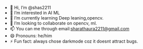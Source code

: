 - 👋 Hi, I’m @shas2211
- 👀 I’m interested in AI ML
- 🌱 I’m currently learning Deep leaning,opencv.
- 💞️ I’m looking to collaborate on opencv, ml.
- 📫 You can me through email:sharathaura2211@gmail.com
- 😄 Pronouns: he/him
- ⚡ Fun fact: always chose darkmode coz it doesnt attract bugs.

<!---
shas2211/shas2211 is a ✨ special ✨ repository because its `README.md` (this file) appears on your GitHub profile.
You can click the Preview link to take a look at your changes.
--->
